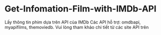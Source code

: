 # Get-Infomation-Film-with-IMDb-API
Lấy thông tin phim dựa trên API của IMDb
Các API hỗ trợ: omdbapi, myapifilms, themoviedb. Vui lòng tham khảo chi tiết từ các site API trên
